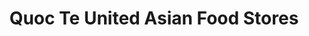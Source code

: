 ---
title: "Quoc Te United Asian Food Stores"
url: /preston/quoc-te-united-asian-food-stores/
shop: Supermarkt
---